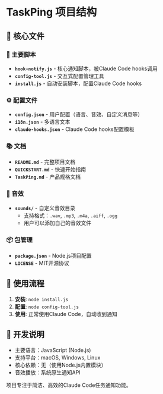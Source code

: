 # TaskPing 项目结构

## 📁 核心文件

### 🎯 主要脚本
- **`hook-notify.js`** - 核心通知脚本，被Claude Code hooks调用
- **`config-tool.js`** - 交互式配置管理工具
- **`install.js`** - 自动安装脚本，配置Claude Code hooks

### ⚙️ 配置文件
- **`config.json`** - 用户配置（语言、音效、自定义消息等）
- **`i18n.json`** - 多语言文本
- **`claude-hooks.json`** - Claude Code hooks配置模板

### 📚 文档
- **`README.md`** - 完整项目文档
- **`QUICKSTART.md`** - 快速开始指南
- **`TaskPing.md`** - 产品规格文档

### 🎵 音效
- **`sounds/`** - 自定义音效目录
  - 支持格式：`.wav`, `.mp3`, `.m4a`, `.aiff`, `.ogg`
  - 用户可以添加自己的音效文件

### 📦 包管理
- **`package.json`** - Node.js项目配置
- **`LICENSE`** - MIT开源协议

## 🚀 使用流程

1. **安装**: `node install.js`
2. **配置**: `node config-tool.js`
3. **使用**: 正常使用Claude Code，自动收到通知

## 🔧 开发说明

- 主要语言：JavaScript (Node.js)
- 支持平台：macOS, Windows, Linux
- 核心依赖：无（使用Node.js内置模块）
- 音效播放：系统原生通知API

项目专注于简洁、高效的Claude Code任务通知功能。
